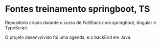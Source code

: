 # Fontes treinamento springboot, TS
Repositório criado durante o curso de FullStack com springboot, Angular e TypeScript.

O projeto desenvolvido foi uma agenda, e o backEnd em Java.

